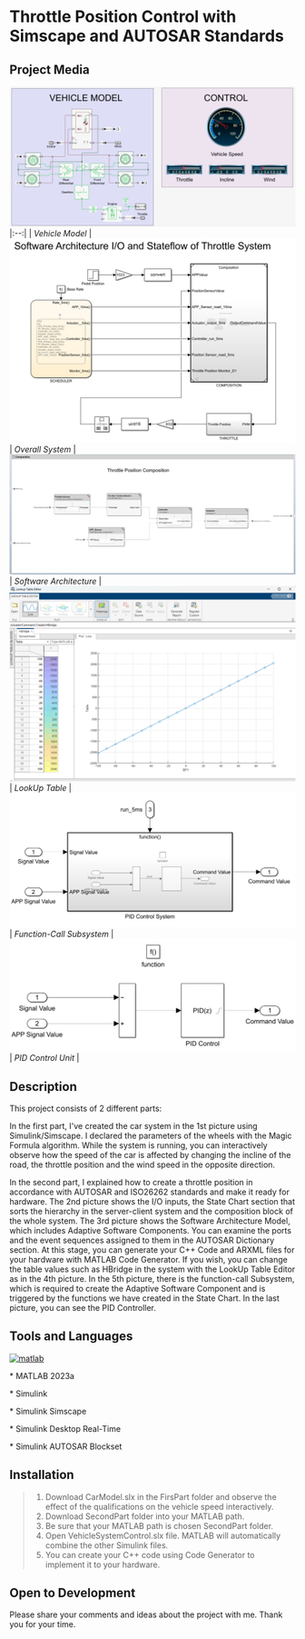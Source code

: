 # Throttle Position Control with Simscape and AUTOSAR Standards

## Project Media
![Dxxxxx](https://github.com/omerfaruktekin13/ThrottlePositionControlwithSimscapeandAUTOSARStandards/blob/main/Media/VehicleDesign.png "Deneme ")
|:--:|
| *Vehicle Model* |
![Dxxxxx](https://github.com/omerfaruktekin13/ThrottlePositionControlwithSimscapeandAUTOSARStandards/blob/main/Media/Architecture.png "Deneme ")
| *Overall System* |
![Dxxxxx](https://github.com/omerfaruktekin13/ThrottlePositionControlwithSimscapeandAUTOSARStandards/blob/main/Media/Composition.png "Deneme ")
| *Software Architecture* |
![Dxxxxx](https://github.com/omerfaruktekin13/ThrottlePositionControlwithSimscapeandAUTOSARStandards/blob/main/Media/LookUpTable.png "Deneme ")
| *LookUp Table* |
![Dxxxxx](https://github.com/omerfaruktekin13/ThrottlePositionControlwithSimscapeandAUTOSARStandards/blob/main/Media/PIDControl.png "Deneme ")
| *Function-Call Subsystem* |
![Dxxxxx](https://github.com/omerfaruktekin13/ThrottlePositionControlwithSimscapeandAUTOSARStandards/blob/main/Media/function-call.png "Deneme ")
| *PID Control Unit* |

## Description
This project consists of 2 different parts:
<p>In the first part, I've created the car system in the 1st picture using Simulink/Simscape. I declared the parameters of the wheels with the Magic Formula algorithm. While the system is running, you can interactively observe how the speed of the car is affected by changing the incline of the road, the throttle position and the wind speed in the opposite direction.</p>
In the second part, I explained how to create a throttle position in accordance with AUTOSAR and ISO26262 standards and make it ready for hardware. The 2nd picture shows the I/O inputs, the State Chart section that sorts the hierarchy in the server-client system and the composition block of the whole system. The 3rd picture shows the Software Architecture Model, which includes Adaptive Software Components. You can examine the ports and the event sequences assigned to them in the AUTOSAR Dictionary section. At this stage, you can generate your C++ Code and ARXML files for your hardware with MATLAB Code Generator. If you wish, you can change the table values such as HBridge in the system with the LookUp Table Editor as in the 4th picture. In the 5th picture, there is the function-call Subsystem, which is required to create the Adaptive Software Component and is triggered by the functions we have created in the State Chart. In the last picture, you can see the PID Controller.

## Tools and Languages
<a href="https://www.mathworks.com/" target="_blank" rel="noreferrer"> <img src="https://upload.wikimedia.org/wikipedia/commons/2/21/Matlab_Logo.png" alt="matlab" width="40" height="40"/> </a>
<p> * MATLAB 2023a </p>
<p> * Simulink </p>
<p> * Simulink Simscape </p>
<p> * Simulink Desktop Real-Time </p>
<p> * Simulink AUTOSAR Blockset </p>

## Installation
> 1. Download CarModel.slx in the FirsPart folder and observe the effect of the qualifications on the vehicle speed interactively.
> 2. Download SecondPart folder into your MATLAB path.
> 3. Be sure that your MATLAB path is chosen SecondPart folder.
> 4. Open VehicleSystemControl.slx file. MATLAB will automatically combine the other Simulink files.
> 5. You can create your C++ code using Code Generator to implement it to your hardware.

## Open to Development
Please share your comments and ideas about the project with me. Thank you for your time.
